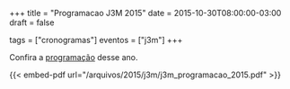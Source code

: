 +++
title = "Programacao J3M 2015"
date = 2015-10-30T08:00:00-03:00
draft = false

tags = ["cronogramas"]
eventos = ["j3m"]
+++

Confira a [programação](/arquivos/2015/j3m/j3m_programacao_2015.pdf) desse ano.

{{< embed-pdf url="/arquivos/2015/j3m/j3m_programacao_2015.pdf" >}}
